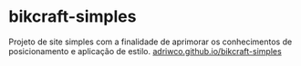 # bikcraft-simples
Projeto de site simples com a finalidade de aprimorar os conhecimentos de posicionamento e aplicação de estilo.
<a href="(https://adriwco.github.io/bikcraft-simples/)">adriwco.github.io/bikcraft-simples</a>
